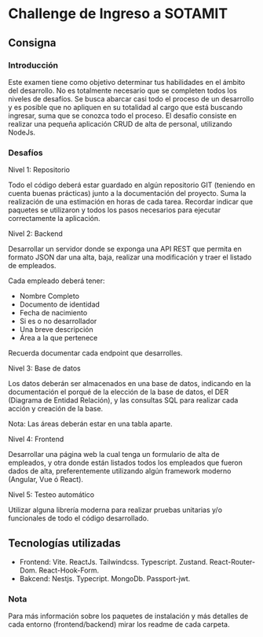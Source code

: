 # Challenge de Ingreso a SOTAMIT

## Consigna

### Introducción
Este examen tiene como objetivo determinar tus habilidades en el ámbito del desarrollo. No es totalmente necesario que se completen todos los niveles de desafíos. Se busca abarcar casi todo el proceso de un desarrollo y es posible que no apliquen en su totalidad al cargo que está buscando ingresar, suma que se conozca todo el proceso. El desafío consiste en realizar una pequeña aplicación CRUD de alta de personal, utilizando
NodeJs.

### Desafíos
Nivel 1: Repositorio

Todo el código deberá estar guardado en algún repositorio GIT (teniendo en cuenta buenas
prácticas) junto a la documentación del proyecto. Suma la realización de una estimación en horas de cada tarea.
Recordar indicar que paquetes se utilizaron y todos los pasos necesarios para ejecutar correctamente la aplicación.

Nivel 2: Backend

Desarrollar un servidor donde se exponga una API REST que permita en formato JSON dar una alta, baja, realizar una modificación y traer el listado de empleados.

Cada empleado deberá tener:
- Nombre Completo
- Documento de identidad
- Fecha de nacimiento
- Si es o no desarrollador
- Una breve descripción
- Área a la que pertenece

Recuerda documentar cada endpoint que desarrolles.

Nivel 3: Base de datos

Los datos deberán ser almacenados en una base de datos, indicando en la documentación el porqué de la elección de la base de datos, el DER (Diagrama de Entidad Relación), y las consultas SQL para realizar cada acción y creación de la base.

Nota: Las áreas deberán estar en una tabla aparte.

Nivel 4: Frontend

Desarrollar una página web la cual tenga un formulario de alta de empleados, y otra donde están listados todos los empleados que fueron dados de alta, preferentemente utilizando algún framework moderno (Angular, Vue ó React).

Nivel 5: Testeo automático

Utilizar alguna librería moderna para realizar pruebas unitarias y/o funcionales de todo el código desarrollado.

## Tecnologías utilizadas

* Frontend: Vite. ReactJs. Tailwindcss. Typescript. Zustand. React-Router-Dom. React-Hook-Form.
* Bakcend: Nestjs. Typecript. MongoDb. Passport-jwt.

### Nota
Para más información sobre los paquetes de instalación y más detalles de cada entorno (frontend/backend) mirar los readme de cada carpeta.